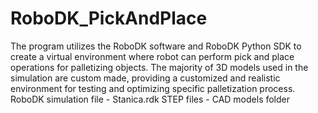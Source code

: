 # RoboDK_PickAndPlace
The program utilizes the RoboDK software and RoboDK Python SDK to create a virtual environment where robot can perform pick and place operations for palletizing objects. The majority of 3D models used in the simulation are custom made, providing a customized and realistic environment for testing and optimizing specific palletization process.
RoboDK simulation file - Stanica.rdk
STEP files - CAD models folder
